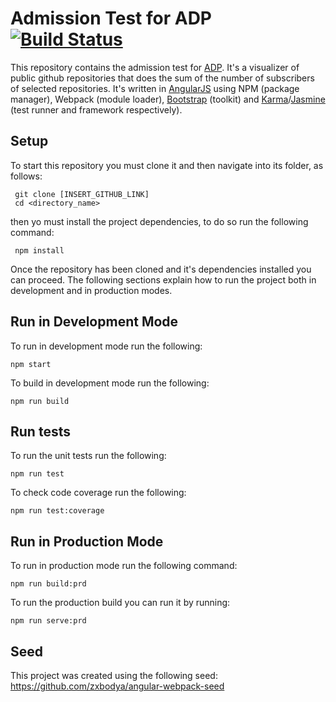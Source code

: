 # Admission Test for ADP [![Build Status](https://travis-ci.org/Zugruul/test-adp.svg?branch=dev)](https://travis-ci.org/Zugruul/test-adp)

This repository contains the admission test for [ADP](https://www.adp.com.br/). It's a visualizer of public github repositories that does the sum of the number of subscribers of selected repositories. It's written in [AngularJS](https://angularjs.org/) using NPM (package manager), Webpack (module loader), [Bootstrap](https://getbootstrap.com/) (toolkit) and [Karma](https://karma-runner.github.io/latest/index.html)/[Jasmine](https://jasmine.github.io/) (test runner and framework respectively).

## Setup
To start this repository you must clone it and then navigate into its folder, as follows:

```
 git clone [INSERT_GITHUB_LINK]
 cd <directory_name>
```

then yo must install the project dependencies, to do so run the following command:

```
 npm install
```

Once the repository has been cloned and it's dependencies installed you can proceed. The following sections explain how to run the project both in development and in production modes. 

## Run in Development Mode
To run in development mode run the following:

```
npm start
```

To build in development mode run the following:

```
npm run build
```

## Run tests
To run the unit tests run the following:

```
npm run test
```

To check code coverage run the following:

```
npm run test:coverage
```

## Run in Production Mode
To run in production mode run the following command:

```
npm run build:prd
```

To run the production build you can run it by running:
```
npm run serve:prd
```

## Seed
This project was created using the following seed: https://github.com/zxbodya/angular-webpack-seed
